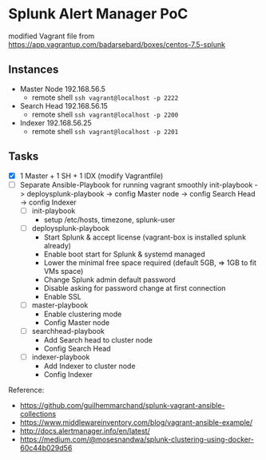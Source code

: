 # Splunk Alert Manager PoC

 modified Vagrant file from https://app.vagrantup.com/badarsebard/boxes/centos-7.5-splunk

## Instances
- Master Node 192.168.56.5 
  - remote shell `ssh vagrant@localhost -p 2222`
- Search Head 192.168.56.15
  - remote shell `ssh vagrant@localhost -p 2200` 
- Indexer 192.168.56.25
  - remote shell `ssh vagrant@localhost -p 2201`

## Tasks 
- [x] 1 Master + 1 SH + 1 IDX (modify Vagrantfile)
- [ ] Separate Ansible-Playbook for running vagrant smoothly
      init-playbook -> deploysplunk-playbook -> config Master node -> config Search Head -> config Indexer
  - [ ] init-playbook
    - setup /etc/hosts, timezone, splunk-user
  - [ ] deploysplunk-playbook
    - Start Splunk & accept license (vagrant-box is installed splunk already)
    - Enable boot start for Splunk & systemd managed
    - Lower the minimal free space required (default 5GB, => 1GB to fit VMs space)
    - Change Splunk admin default password
    - Disable asking for password change at first connection
    - Enable SSL
  - [ ] master-playbook
    - Enable clustering mode 
    - Config Master node
  - [ ] searchhead-playbook
    - Add Search head to cluster node
    - Config Search Head
  - [ ] indexer-playbook
    - Add Indexer to cluster node
    - Config Indexer

Reference:
- https://github.com/guilhemmarchand/splunk-vagrant-ansible-collections
- https://www.middlewareinventory.com/blog/vagrant-ansible-example/
- http://docs.alertmanager.info/en/latest/
- https://medium.com/@mosesnandwa/splunk-clustering-using-docker-60c44b029d56 
